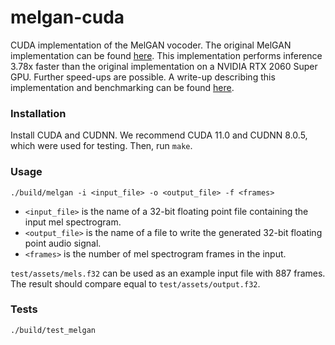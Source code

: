 # melgan-cuda

CUDA implementation of the MelGAN vocoder. The original MelGAN implementation can be found [here](https://github.com/descriptinc/melgan-neurips). This implementation performs inference 3.78x faster than the original implementation on a NVIDIA RTX 2060 Super GPU. Further speed-ups are possible. A write-up describing this implementation and benchmarking can be found [here](https://www.maxrmorrison.com/pdfs/morrison2021improving.pdf/).


### Installation

Install CUDA and CUDNN. We recommend CUDA 11.0 and CUDNN 8.0.5, which were used
for testing. Then, run `make`.


### Usage

```
./build/melgan -i <input_file> -o <output_file> -f <frames>
```

 - `<input_file>` is the name of a 32-bit floating point file containing the
input mel spectrogram.
 - `<output_file>` is the name of a file to write the generated 32-bit floating
point audio signal.
 - `<frames>` is the number of mel spectrogram frames in the input.

`test/assets/mels.f32` can be used as an example input file with 887 frames.
The result should compare equal to `test/assets/output.f32`.


### Tests

`./build/test_melgan`
